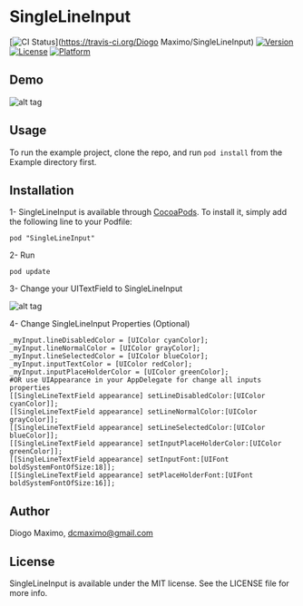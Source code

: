 # SingleLineInput

[![CI Status](http://img.shields.io/travis/DiogoMaximo/SingleLineInput.svg?style=flat)](https://travis-ci.org/Diogo Maximo/SingleLineInput)
[![Version](https://img.shields.io/cocoapods/v/SingleLineInput.svg?style=flat)](http://cocoadocs.org/docsets/SingleLineInput)
[![License](https://img.shields.io/cocoapods/l/SingleLineInput.svg?style=flat)](http://cocoadocs.org/docsets/SingleLineInput)
[![Platform](https://img.shields.io/cocoapods/p/SingleLineInput.svg?style=flat)](http://cocoadocs.org/docsets/SingleLineInput)

## Demo
![alt tag](screen.gif)

## Usage
To run the example project, clone the repo, and run `pod install` from the Example directory first.

## Installation
1- SingleLineInput is available through [CocoaPods](http://cocoapods.org). To install
it, simply add the following line to your Podfile:
```
pod "SingleLineInput"
```
2- Run 
```
pod update
```

3- Change your UITextField to SingleLineInput

![alt tag](custom_class.png)


4- Change SingleLineInput Properties (Optional)
```
_myInput.lineDisabledColor = [UIColor cyanColor];
_myInput.lineNormalColor = [UIColor grayColor];
_myInput.lineSelectedColor = [UIColor blueColor];
_myInput.inputTextColor = [UIColor redColor];
_myInput.inputPlaceHolderColor = [UIColor greenColor];
#OR use UIAppearance in your AppDelegate for change all inputs properties
[[SingleLineTextField appearance] setLineDisabledColor:[UIColor cyanColor]];
[[SingleLineTextField appearance] setLineNormalColor:[UIColor grayColor]];
[[SingleLineTextField appearance] setLineSelectedColor:[UIColor blueColor]];
[[SingleLineTextField appearance] setInputPlaceHolderColor:[UIColor greenColor]];
[[SingleLineTextField appearance] setInputFont:[UIFont boldSystemFontOfSize:18]];
[[SingleLineTextField appearance] setPlaceHolderFont:[UIFont boldSystemFontOfSize:16]];

```

## Author

Diogo Maximo, dcmaximo@gmail.com

## License

SingleLineInput is available under the MIT license. See the LICENSE file for more info.



